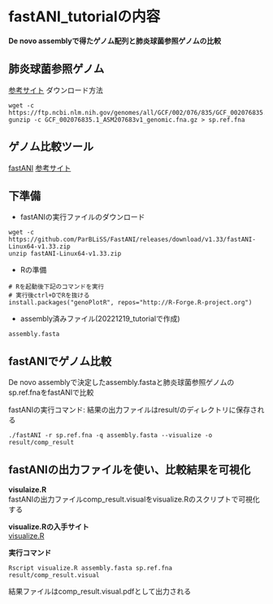 # fastANI_tutorialの内容
**De novo assemblyで得たゲノム配列と肺炎球菌参照ゲノムの比較**  

## 肺炎球菌参照ゲノム
[参考サイト](https://www.ncbi.nlm.nih.gov/genome/176)
ダウンロード方法
```
wget -c https://ftp.ncbi.nlm.nih.gov/genomes/all/GCF/002/076/835/GCF_002076835.1_ASM207683v1/GCF_002076835.1_ASM207683v1_genomic.fna.gz
gunzip -c GCF_002076835.1_ASM207683v1_genomic.fna.gz > sp.ref.fna
```

## ゲノム比較ツール
[fastANI](https://github.com/ParBLiSS/FastANI)
[参考サイト](https://kazumaxneo.hatenablog.com/entry/2018/09/14/141442)

## 下準備
- fastANIの実行ファイルのダウンロード  
```
wget -c https://github.com/ParBLiSS/FastANI/releases/download/v1.33/fastANI-Linux64-v1.33.zip
unzip fastANI-Linux64-v1.33.zip
```
- Rの準備
```
# Rを起動後下記のコマンドを実行
# 実行後ctrl+DでRを抜ける
install.packages("genoPlotR", repos="http://R-Forge.R-project.org")

```
- assembly済みファイル(20221219_tutorialで作成)  
```
assembly.fasta
```

## fastANIでゲノム比較  
De novo assemblyで決定したassembly.fastaと肺炎球菌参照ゲノムのsp.ref.fnaをfastANIで比較

fastANIの実行コマンド: 結果の出力ファイルはresult/のディレクトリに保存される  
```
./fastANI -r sp.ref.fna -q assembly.fasta --visualize -o result/comp_result
```
## fastANIの出力ファイルを使い、比較結果を可視化

**visulaize.R**  
fastANIの出力ファイルcomp_result.visualをvisualize.Rのスクリプトで可視化する

**visualize.Rの入手サイト**  
[visualize.R](https://github.com/ParBLiSS/FastANI/blob/master/scripts/visualize.R)

**実行コマンド**  
```
Rscript visualize.R assembly.fasta sp.ref.fna result/comp_result.visual
```
結果ファイルはcomp_result.visual.pdfとして出力される
